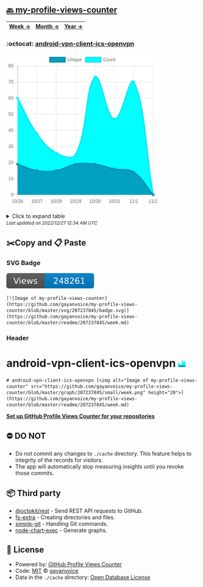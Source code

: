 ## [🔙 my-profile-views-counter](https://github.com/gayanvoice/my-profile-views-counter)
| [**Week →**](https://github.com/gayanvoice/my-profile-views-counter/blob/master/readme/207237845/week.md) | [**Month →**](https://github.com/gayanvoice/my-profile-views-counter/blob/master/readme/207237845/month.md) | [**Year →**](https://github.com/gayanvoice/my-profile-views-counter/blob/master/readme/207237845/year.md) |
| ---- | ---- | ----- |
### :octocat: [android-vpn-client-ics-openvpn](https://github.com/gayanvoice/android-vpn-client-ics-openvpn)
![Image of my-profile-views-counter](https://github.com/gayanvoice/my-profile-views-counter/blob/master/graph/207237845/large/week.png)

<details>
	<summary>Click to expand table</summary>
	<h2>:calendar: Week Page Views Table</h2>
<table>
	<tr>
		<th>
			Last Updated
		</th>
		<th>
			Unique
		</th>
		<th>
			Count
		</th>
	</tr>
	<tr>
		<td>
			<code>2022/12/27</code>
		</td>
		<td>
			<code>0</code>
		</td>
		<td>
			<code>0</code>
		</td>
	</tr>
	<tr>
		<td>
			<code>2022/12/26</code>
		</td>
		<td>
			<code>46</code>
		</td>
		<td>
			<code>80</code>
		</td>
	</tr>
	<tr>
		<td>
			<code>2022/12/25</code>
		</td>
		<td>
			<code>43</code>
		</td>
		<td>
			<code>78</code>
		</td>
	</tr>
	<tr>
		<td>
			<code>2022/12/24</code>
		</td>
		<td>
			<code>55</code>
		</td>
		<td>
			<code>193</code>
		</td>
	</tr>
	<tr>
		<td>
			<code>2022/12/23</code>
		</td>
		<td>
			<code>58</code>
		</td>
		<td>
			<code>141</code>
		</td>
	</tr>
	<tr>
		<td>
			<code>2022/12/22</code>
		</td>
		<td>
			<code>64</code>
		</td>
		<td>
			<code>151</code>
		</td>
	</tr>
	<tr>
		<td>
			<code>2022/12/21</code>
		</td>
		<td>
			<code>50</code>
		</td>
		<td>
			<code>132</code>
		</td>
	</tr>
	<tr>
		<td>
			<code>2022/12/20</code>
		</td>
		<td>
			<code>65</code>
		</td>
		<td>
			<code>258</code>
		</td>
	</tr>
</table>

</details>
<small><i>Last updated on 2022/12/27 12:34 AM UTC</i></small>

## ✂️Copy and 📋 Paste
### SVG Badge
[![Image of my-profile-views-counter](https://github.com/gayanvoice/my-profile-views-counter/blob/master/svg/207237845/badge.svg)](https://github.com/gayanvoice/my-profile-views-counter/blob/master/readme/207237845/week.md)
```readme
[![Image of my-profile-views-counter](https://github.com/gayanvoice/my-profile-views-counter/blob/master/svg/207237845/badge.svg)](https://github.com/gayanvoice/my-profile-views-counter/blob/master/readme/207237845/week.md)
```
### Header
# android-vpn-client-ics-openvpn [<img alt="Image of my-profile-views-counter" src="https://github.com/gayanvoice/my-profile-views-counter/blob/master/graph/207237845/small/week.png" height="20">](https://github.com/gayanvoice/my-profile-views-counter/blob/master/readme/207237845/week.md)
```readme
# android-vpn-client-ics-openvpn [<img alt="Image of my-profile-views-counter" src="https://github.com/gayanvoice/my-profile-views-counter/blob/master/graph/207237845/small/week.png" height="20">](https://github.com/gayanvoice/my-profile-views-counter/blob/master/readme/207237845/week.md)
```
[**Set up GitHub Profile Views Counter for your repositories**](https://github.com/gayanvoice/github-profile-views-counter)
## ⛔ DO NOT
- Do not commit any changes to `./cache` directory. This feature helps to integrity of the records for visitors.
- The app will automatically stop measuring insights until you revoke those commits.
## 📦 Third party

- [@octokit/rest](https://www.npmjs.com/package/@octokit/rest) - Send REST API requests to GitHub.
- [fs-extra](https://www.npmjs.com/package/fs-extra) - Creating directories and files.
- [simple-git](https://www.npmjs.com/package/simple-git) - Handling Git commands.
- [node-chart-exec](https://www.npmjs.com/package/node-chart-exec) - Generate graphs.
## 📄 License
- Powered by: [GitHub Profile Views Counter](https://github.com/gayanvoice/github-profile-views-counter)
- Code: [MIT](./LICENSE) © [gayanvoice](https://github.com/gayanvoice/github-profile-views-counter)
- Data in the `./cache` directory: [Open Database License](https://opendatacommons.org/licenses/odbl/1-0/)